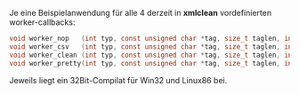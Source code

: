 Je eine Beispielanwendung für alle 4 derzeit in **xmlclean** vordefinierten worker-callbacks:
```c
void worker_nop   (int typ, const unsigned char *tag, size_t taglen, int(), void*, Parser*);
void worker_csv   (int typ, const unsigned char *tag, size_t taglen, int(), void*, Parser*);
void worker_clean (int typ, const unsigned char *tag, size_t taglen, int(), void*, Parser*);
void worker_pretty(int typ, const unsigned char *tag, size_t taglen, int(), void*, Parser*);
```
Jeweils liegt ein 32Bit-Compilat für Win32 und Linux86 bei.

